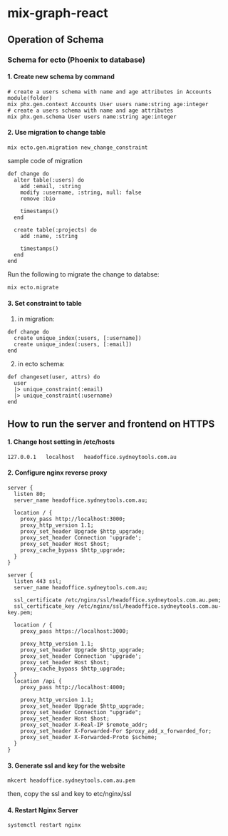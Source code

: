 # mix-graph-react
## Operation of Schema
### Schema for ecto (Phoenix to database)

#### 1. Create new schema by command
```
# create a users schema with name and age attributes in Accounts module(folder)
mix phx.gen.context Accounts User users name:string age:integer
# create a users schema with name and age attributes
mix phx.gen.schema User users name:string age:integer
```

#### 2. Use migration to change table
```
mix ecto.gen.migration new_change_constraint
```
sample code of migration
```
def change do
  alter table(:users) do
    add :email, :string
    modify :username, :string, null: false
    remove :bio

    timestamps()
  end

  create table(:projects) do
    add :name, :string

    timestamps()
  end
end
```
Run the following to migrate the change to databse:
```
mix ecto.migrate
```

#### 3. Set constraint to table
1. in migration:
```
def change do
  create unique_index(:users, [:username])
  create unique_index(:users, [:email])
end
```
2. in ecto schema:
```
def changeset(user, attrs) do
  user
  |> unique_constraint(:email)
  |> unique_constraint(:username)
end
```


## How to run the server and frontend on HTTPS

#### 1. Change host setting in /etc/hosts

```
127.0.0.1	localhost   headoffice.sydneytools.com.au 
```

#### 2. Configure nginx reverse proxy

```
server {
  listen 80;
  server_name headoffice.sydneytools.com.au;

  location / {
    proxy_pass http://localhost:3000;
    proxy_http_version 1.1;
    proxy_set_header Upgrade $http_upgrade;
    proxy_set_header Connection 'upgrade';
    proxy_set_header Host $host;
    proxy_cache_bypass $http_upgrade;
  }
}

server {
  listen 443 ssl;
  server_name headoffice.sydneytools.com.au;
  
  ssl_certificate /etc/nginx/ssl/headoffice.sydneytools.com.au.pem;
  ssl_certificate_key /etc/nginx/ssl/headoffice.sydneytools.com.au-key.pem;

  location / {
    proxy_pass https://localhost:3000;
    
    proxy_http_version 1.1;
    proxy_set_header Upgrade $http_upgrade;
    proxy_set_header Connection 'upgrade';
    proxy_set_header Host $host;
    proxy_cache_bypass $http_upgrade;
  }
  location /api {
    proxy_pass http://localhost:4000; 

    proxy_http_version 1.1;
    proxy_set_header Upgrade $http_upgrade;
    proxy_set_header Connection "upgrade";
    proxy_set_header Host $host;
    proxy_set_header X-Real-IP $remote_addr;
    proxy_set_header X-Forwarded-For $proxy_add_x_forwarded_for;
    proxy_set_header X-Forwarded-Proto $scheme;
  }
}
```

#### 3. Generate ssl and key for the website

 ```
 mkcert headoffice.sydneytools.com.au.pem

 ```
then, copy the ssl and key to etc/nginx/ssl

#### 4. Restart Nginx Server
```
systemctl restart nginx
```
